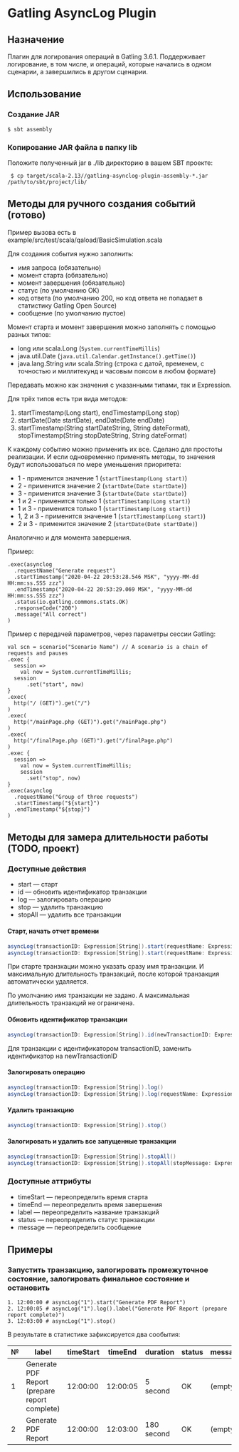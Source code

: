 # Gatling AsyncLog Plugin

## Назначение

Плагин для логирования операций в Gatling 3.6.1.
Поддерживает логирование, в том числе, и операций, которые начались в одном сценарии, а завершились в другом сценарии.

## Использование
### Создание JAR

    $ sbt assembly

### Копирование JAR файла в папку lib
Положите полученный jar в ./lib директорию в вашем SBT проекте:

     $ cp target/scala-2.13//gatling-asynclog-plugin-assembly-*.jar /path/to/sbt/project/lib/

## Методы для ручного создания событий (готово)

Пример вызова есть в example/src/test/scala/qaload/BasicSimulation.scala

Для создания события нужно заполнить:

* имя запроса (обязательно)
* момент старта (обязательно)
* момент завершения (обязательно)
* статус (по умолчанию OK)
* код ответа (по умолчанию 200, но код ответа не попадает в статистику Gatling Open Source)
* сообщение (по умолчанию пустое)

Момент старта и момент завершения можно заполнять с помощью разных типов:

* long или scala.Long (`System.currentTimeMillis`)
* java.util.Date (`java.util.Calendar.getInstance().getTime()`)
* java.lang.String или scala.String (строка с датой, временем, с точностью и миллитекунд и часовым поясом в любом формате)

Передавать можно как значения с указанными типами, так и Expression.

Для трёх типов есть три вида методов:

1. startTimestamp(Long start), endTimestamp(Long stop)
2. startDate(Date startDate), endDate(Date endDate)
3. startTimestamp(String startDateString, String dateFormat), stopTimestamp(String stopDateString, String dateFormat)

К каждому событию можно применить их все. Сделано для простоты реализации. И если одновременно применять методы, 
то значения будут использоваться по мере уменьшения приоритета:

* 1 - применится значение 1 (`startTimestamp(Long start)`)
* 2 - применится значение 2 (`startDate(Date startDate)`)
* 3 - применится значение 3 (`startDate(Date startDate)`)
* 1 и 2 - применится только 1 (`startTimestamp(Long start)`)
* 1 и 3 - применится только 1 (`startTimestamp(Long start)`)
* 1, 2 и 3 - применится значение 1 (`startTimestamp(Long start)`)
* 2 и 3  - применится значение 2 (`startDate(Date startDate)`)

Аналогично и для момента завершения.

Пример:

    .exec(asynclog
      .requestName("Generate request")
      .startTimestamp("2020-04-22 20:53:28.546 MSK", "yyyy-MM-dd HH:mm:ss.SSS zzz")
      .endTimestamp("2020-04-22 20:53:29.069 MSK", "yyyy-MM-dd HH:mm:ss.SSS zzz")
      .status(io.gatling.commons.stats.OK)
      .responseCode("200")
      .message("All correct")
    )

Пример с передачей параметров, через параметры сессии Gatling:


    val scn = scenario("Scenario Name") // A scenario is a chain of requests and pauses
    .exec {
      session =>
        val now = System.currentTimeMillis;
      session
          .set("start", now)
    }
    .exec(
      http("/ (GET)").get("/")
    )
    .exec(
      http("/mainPage.php (GET)").get("/mainPage.php")
    )    
    .exec(
      http("/finalPage.php (GET)").get("/finalPage.php")
    )    
    .exec {
      session =>
        val now = System.currentTimeMillis;
        session
          .set("stop", now)
    }
    .exec(asynclog
      .requestName("Group of three requests")
      .startTimestamp("${start}")
      .endTimestamp("${stop}")
    )

## Методы для замера длительности работы (TODO, проект)


### Доступные действия

* start — старт
* id — обновить идентификатор транзакции 
* log — залогировать операцию
* stop — удалить транзакцию
* stopAll — удалить все транзакции

#### Старт, начать отчет времени

```scala
asyncLog(transactionID: Expression[String]).start(requestName: Expression[String])
asyncLog(transactionID: Expression[String]).start(requestName: Expression[String], maxDuration: Expression[Int])
```

При старте транзкации можно указать сразу имя транзакции.
И максимальную длительность транзакций, после которой транзакция автоматически удаляется.

По умолчанию имя транзакции не задано.
А максимальная длительность транзакций не ограничена.

#### Обновить идентификатор транзакции

```scala
asyncLog(transactionID: Expression[String]).id(newTransactionID: Expression[String])
```

Для транзакции с идентификатором transactionID, заменить идентификатор на newTransactionID

#### Залогировать операцию

```scala
asyncLog(transactionID: Expression[String]).log()
asyncLog(transactionID: Expression[String]).log(requestName: Expression[String])

```

#### Удалить транзакцию

```scala
asyncLog(transactionID: Expression[String]).stop()
```

#### Залогировать и удалить все запущенные транзакции

```scala
asyncLog(transactionID: Expression[String]).stopAll()
asyncLog(transactionID: Expression[String]).stopAll(stopMessage: Expression[String])
```

### Доступные аттрибуты

* timeStart — переопределить время старта
* timeEnd — переопределить время завершения
* label — переопределить название транзакций
* status — переопределить статус транзакции
* message — переопределить сообщение

## Примеры

### Запустить транзакцию, залогировать промежуточное состояние, залогировать финальное состояние и остановить

```
1. 12:00:00 # asyncLog("1").start("Generate PDF Report")
2. 12:00:05 # asyncLog("1").log().label("Generate PDF Report (prepare report complete)")
3. 12:03:00 # asyncLog("1").stop()
```

В результате в статистике зафиксируется два сообытия:

| №  | label | timeStart | timeEnd | duration | status | message |
| -- | ------------------- | ------------- | ----------------- | ------------ | ------ | ------ |
| 1  | Generate PDF Report (prepare report complete) | 12:00:00 | 12:00:05 | 5 second | OK | (empty) |
| 2  | Generate PDF Report | 12:00:00 | 12:03:00 | 180 second | OK | (empty) |